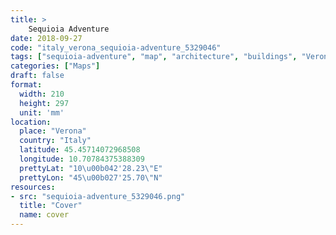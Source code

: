```yaml
---
title: > 
    Sequioia Adventure
date: 2018-09-27
code: "italy_verona_sequioia-adventure_5329046"
tags: ["sequioia-adventure", "map", "architecture", "buildings", "Verona", "Italy"]
categories: ["Maps"]
draft: false
format:
  width: 210
  height: 297
  unit: 'mm'
location:
  place: "Verona"
  country: "Italy"
  latitude: 45.45714072968508
  longitude: 10.70784375388309
  prettyLat: "10\u00b042'28.23\"E"
  prettyLon: "45\u00b027'25.70\"N"
resources:
- src: "sequioia-adventure_5329046.png"
  title: "Cover"
  name: cover
---
```

